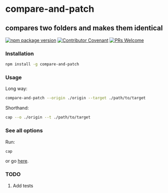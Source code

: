 # compare-and-patch

## compares two folders and makes them identical

[![npm package version](https://badgen.net/npm/v/compare-and-patch)](https://npm.im/compare-and-patch)
[![Contributor Covenant](https://img.shields.io/badge/Contributor%20Covenant-v1.4%20adopted-ff69b4.svg)](code-of-conduct.md)
[![PRs Welcome](https://img.shields.io/badge/PRs-welcome-brightgreen.svg)](http://makeapullrequest.com)

### Installation

```bash
npm install -g compare-and-patch
```

### Usage

Long way:

```bash
compare-and-patch --origin ./origin --target ./path/to/target
```

Shorthand:

```bash
cap --o ./origin --t ./path/to/target
```

### See all options

Run:

```bash
cap
```

or go [here](help.md).

### TODO

1. Add tests
